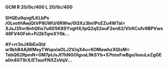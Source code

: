#### GCM R 20/0c/400 L 20/0c/400
**SHQEu9qvgfLKLbPs**<br/>**/GLvotHAwjQtVP8UWU/6RWw/0l3Xz3lm1PcEZu4W7aI=**<br/>**XJsJ35vr8nhQfio7u6D5K8SYvgHX/IpQ2qS2ouF2en62/VIrKCufv9BPVws46FV4GFsh+PJ2kTqmXY6k...**<br/><br/>
**AY+rr3oJ4IbEoQld**<br/>**w1IkhB4AjWMeyTWspxIaOLJ2V/qX4u+KOMawhzXQIxM=**<br/>**TebQ62RpmN+GM7ptJsJf7hNGOIgvaL9kSYb+S7tmxFwBgo/IosuLeZgGEa0n4GT9rX/ETaurFNXZsVqV...**